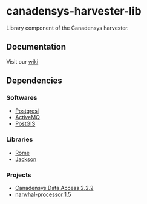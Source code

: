 canadensys-harvester-lib
========================

Library component of the Canadensys harvester.

Documentation
-------------
Visit our [wiki](https://github.com/Canadensys/canadensys-harvester/wiki)


Dependencies
------------
### Softwares
* [Postgresl](http://www.postgresql.org/)
* [ActiveMQ](http://activemq.apache.org/)
* [PostGIS](http://postgis.net/)

### Libraries
* [Rome](https://github.com/rometools/rome)
* [Jackson](https://github.com/FasterXML/jackson)

### Projects
* [Canadensys Data Access 2.2.2](https://github.com/Canadensys/canadensys-data-access)
* [narwhal-processor 1.5](https://github.com/Canadensys/narwhal-processor)

